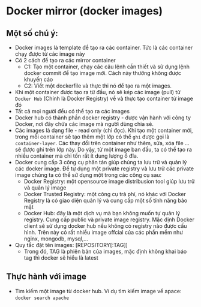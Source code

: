# Docker mirror (docker images)
## Một số chú ý:
- Docker images là template để tạo ra các container. Tức là các container chạy được từ các image này
- Có 2 cách để tạo ra các mirror container
	- C1: Tạo một container, chạy các câu lệnh cần thiết và sử dụng lệnh docker commit để tạo image mới. Cách này thường không được  khuyến cáo
	- C2: Viết một dockerfile và thực thi nó để tạo ra một images.
- Khi một container được tạo ra từ đầu, nó sẽ kép các image (pull) từ `Docker Hub` (Chính là Docker Registry) về và thực tạo container từ image đó
- Tất cả mọi người đều có thể tạo ra các images
- Docker hub có thành phần docker registry - được vận hành với công ty Docker, nơi đây chứa các image mà người dùng chia sẻ.
- Các images là dạng file - read only (chỉ đọc). Khi tạo một container mới, trong mỗi container sẽ tạo thêm một lớp có thể `ghi` được gọi là `container-layer`. Các thay đổi trên container như thêm, sửa, xóa file ... sẽ được ghi trên lớp này. Do vậy, từ một image ban đầu, ta có thể tạo ra nhiều container mà chỉ tốn rất ít dung lượng ổ đĩa.
- Docker cung cấp 3 công cụ phân tán giúp chúng ta lưu trữ và quản lý các docker image. Để tự dụng một private registry và lưu trữ các private image chúng ta có thể sử dụng một trong các công cụ sau:
	- Docker Registry: một opensource image distribusion tool giúp lưu trữ và quản lý image
	- Docker Trusted Registry: một công cụ trả phí, nó khác với Docker Registry là có giao diện quản lý và cung cấp một số tính năng bảo mật
	- Docker Hub: đây là một dịch vụ mà bạn không muốn tự quản lý registry. Cung cấp public và private image registry. Mặc định Docker client sẽ sử dụng docker hub nếu không có registry nào được cấu hình. Trên này có rất nhiều image offcial của các phần mềm như nginx, mongodb, mysql,...
- Quy tắc đặt tên images: [REPOSITORY[:TAG]]
	- Trong đó, TAG là phiên bản của images, mặc định không khai báo tag thì docker sẽ hiểu là latest

## Thực hành với image
- Tìm kiếm một image từ docker hub. Ví dụ tìm kiếm image về apace:
`docker search apache`
